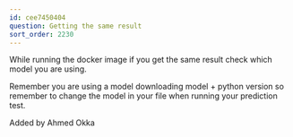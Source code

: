 ```yaml
---
id: cee7450404
question: Getting the same result
sort_order: 2230
---
```


While running the docker image if you get the same result check which model you are using.

Remember you are using a model downloading model + python version so remember to change the model in your file when running your prediction test.

Added by Ahmed Okka

